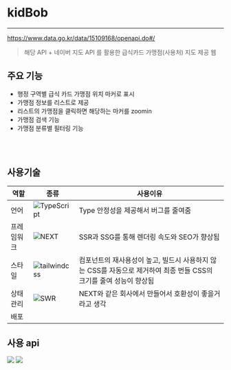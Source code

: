 # kidBob

---

https://www.data.go.kr/data/15109168/openapi.do#/

> 해당 API + 네이버 지도 API 를 활용한 급식카드 가맹점(사용처) 지도 제공 웹

## 주요 기능

- 행정 구역별 급식 카드 가맹점 위치 마커로 표시
- 가맹점 정보를 리스트로 제공
- 리스트의 가맹점을 클릭하면 해당하는 마커를 zoomin
- 가맹점 검색 기능
- 가맹점 분류별 필터링 기능

<br><br>

## 사용기술

| 역할       | 종류                                                                                                                 | 사용이유                                                                                                           |
| ---------- | -------------------------------------------------------------------------------------------------------------------- | ------------------------------------------------------------------------------------------------------------------ |
| 언어       | ![TypeScript](https://img.shields.io/badge/TypeScript-3178c6?style=for-the-badge&logo=javascript&logoColor=white)    | Type 안정성을 제공해서 버그를 줄여줌                                                                               |
| 프레임워크 | ![NEXT](https://img.shields.io/badge/Next.js-000000?style=for-the-badge&logo=Next.js&logoColor=white)                | SSR과 SSG를 통해 렌더링 속도와 SEO가 향상됨                                                                        |
| 스타일     | ![tailwindcss](https://img.shields.io/badge/tailwindcss-06b6d4?style=for-the-badge&logo=tailwindcss&logoColor=white) | 컴포넌트의 재사용성이 높고, 빌드시 사용하지 않는 CSS를 자동으로 제거하여 최종 번들 CSS의 크기를 줄여 성능이 향상됨 |
| 상태관리   | ![SWR](https://img.shields.io/badge/SWR-000000?style=for-the-badge&logo=SWR&logoColor=white)                         | NEXT와 같은 회사에서 만들어서 호환성이 좋을거라고 생각                                                             |
| 배포       |                                                                                                                      |

## 사용 api

<img src="https://img.shields.io/badge/공공데이터-1A5EBD">
<img src="https://img.shields.io/badge/네이버지도 api-03C75A">
